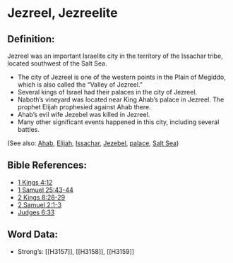 # Jezreel, Jezreelite

## Definition:

Jezreel was an important Israelite city in the territory of the Issachar tribe, located southwest of the Salt Sea.

* The city of Jezreel is one of the western points in the Plain of Megiddo, which is also called the “Valley of Jezreel.”
* Several kings of Israel had their palaces in the city of Jezreel.
* Naboth’s vineyard was located near King Ahab’s palace in Jezreel. The prophet Elijah prophesied against Ahab there.
* Ahab’s evil wife Jezebel was killed in Jezreel.
* Many other significant events happened in this city, including several battles.

(See also: [Ahab](../names/ahab.md), [Elijah](../names/elijah.md), [Issachar](../names/issachar.md), [Jezebel](../names/jezebel.md), [palace](../other/palace.md), [Salt Sea](../names/saltsea.md))

## Bible References:

* [1 Kings 4:12](rc://en/tn/help/1ki/04/12)
* [1 Samuel 25:43-44](rc://en/tn/help/1sa/25/43)
* [2 Kings 8:28-29](rc://en/tn/help/2ki/08/28)
* [2 Samuel 2:1-3](rc://en/tn/help/2sa/02/01)
* [Judges 6:33](rc://en/tn/help/jdg/06/33)

## Word Data:

* Strong’s: [[H3157]], [[H3158]], [[H3159]]
